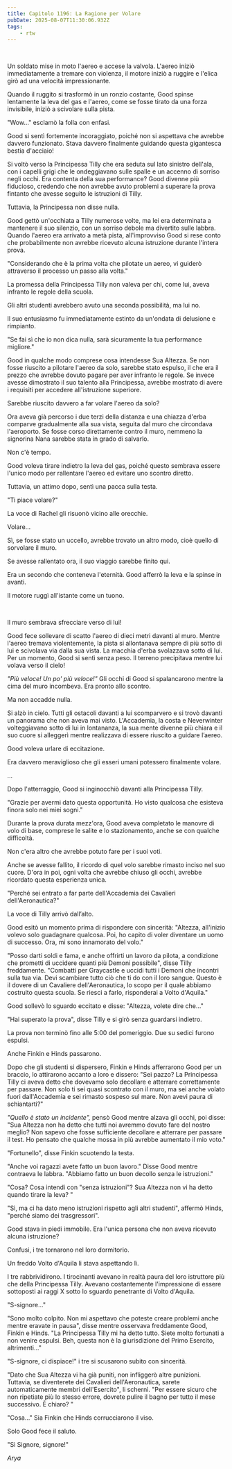 ```yaml
---
title: Capitolo 1196: La Ragione per Volare
pubDate: 2025-08-07T11:30:06.932Z
tags:
    - rtw
---
```



&nbsp;


Un soldato mise in moto l'aereo e accese la valvola. L'aereo iniziò immediatamente a tremare con violenza, il motore iniziò a ruggire e l'elica girò ad una velocità impressionante.


Quando il ruggito si trasformò in un ronzio costante, Good spinse lentamente la leva del gas e l'aereo, come se fosse tirato da una forza invisibile, iniziò a scivolare sulla pista.


"Wow..." esclamò la folla con enfasi.


Good si sentì fortemente incoraggiato, poiché non si aspettava che avrebbe davvero funzionato. Stava davvero finalmente guidando questa gigantesca bestia d'acciaio!


Si voltò verso la Principessa Tilly che era seduta sul lato sinistro dell'ala, con i capelli grigi che le ondeggiavano sulle spalle e un accenno di sorriso negli occhi. Era contenta della sua performance? Good divenne più fiducioso, credendo che non avrebbe avuto problemi a superare la prova fintanto che avesse seguito le istruzioni di Tilly.


Tuttavia, la Principessa non disse nulla.


Good gettò un'occhiata a Tilly numerose volte, ma lei era determinata a mantenere il suo silenzio, con un sorriso debole ma divertito sulle labbra. Quando l'aereo era arrivato a metà pista, all'improvviso Good si rese conto che probabilmente non avrebbe ricevuto alcuna istruzione durante l'intera prova.


"Considerando che è la prima volta che pilotate un aereo, vi guiderò attraverso il processo un passo alla volta."


La promessa della Principessa Tilly non valeva per chi, come lui, aveva infranto le regole della scuola.


Gli altri studenti avrebbero avuto una seconda possibilità, ma lui no.


Il suo entusiasmo fu immediatamente estinto da un'ondata di delusione e rimpianto.


"Se fai sì che io non dica nulla, sarà sicuramente la tua performance migliore."


Good in qualche modo comprese cosa intendesse Sua Altezza. Se non fosse riuscito a pilotare l'aereo da solo, sarebbe stato espulso, il che era il prezzo che avrebbe dovuto pagare per aver infranto le regole. Se invece avesse dimostrato il suo talento alla Principessa, avrebbe mostrato di avere i requisiti per accedere all'istruzione superiore.


Sarebbe riuscito davvero a far volare l'aereo da solo?


Ora aveva già percorso i due terzi della distanza e una chiazza d'erba comparve gradualmente alla sua vista, seguita dal muro che circondava l'aeroporto. Se fosse corso direttamente contro il muro, nemmeno la signorina Nana sarebbe stata in grado di salvarlo.


Non c'è tempo.


Good voleva tirare indietro la leva del gas, poiché questo sembrava essere l'unico modo per rallentare l'aereo ed evitare uno scontro diretto.


Tuttavia, un attimo dopo, sentì una pacca sulla testa.


"Ti piace volare?"


La voce di Rachel gli risuonò vicino alle orecchie.


Volare...


Sì, se fosse stato un uccello, avrebbe trovato un altro modo, cioè quello di sorvolare il muro.


Se avesse rallentato ora, il suo viaggio sarebbe finito qui.


Era un secondo che conteneva l'eternità. Good afferrò la leva e la spinse in avanti.


Il motore ruggì all'istante come un tuono.


&nbsp;


Il muro sembrava sfrecciare verso di lui!


Good fece sollevare di scatto l'aereo di dieci metri davanti al muro. Mentre l'aereo tremava violentemente, la pista si allontanava sempre di più sotto di lui e scivolava via dalla sua vista. La macchia d'erba svolazzava sotto di lui. Per un momento, Good si sentì senza peso. Il terreno precipitava mentre lui volava verso il cielo!


<em>"Più veloce! Un po' più veloce!"</em> Gli occhi di Good si spalancarono mentre la cima del muro incombeva. Era pronto allo scontro.


Ma non accadde nulla.


Si alzò in cielo. Tutti gli ostacoli davanti a lui scomparvero e si trovò davanti un panorama che non aveva mai visto. L'Accademia, la costa e Neverwinter volteggiavano sotto di lui in lontananza, la sua mente divenne più chiara e il suo cuore si alleggerì mentre realizzava di essere riuscito a guidare l’aereo.


Good voleva urlare di eccitazione.


Era davvero meraviglioso che gli esseri umani potessero finalmente volare.


...


Dopo l'atterraggio, Good si inginocchiò davanti alla Principessa Tilly.


"Grazie per avermi dato questa opportunità. Ho visto qualcosa che esisteva finora solo nei miei sogni."


Durante la prova durata mezz'ora, Good aveva completato le manovre di volo di base, comprese le salite e lo stazionamento, anche se con qualche difficoltà.


Non c'era altro che avrebbe potuto fare per i suoi voti.


Anche se avesse fallito, il ricordo di quel volo sarebbe rimasto inciso nel suo cuore. D'ora in poi, ogni volta che avrebbe chiuso gli occhi, avrebbe ricordato questa esperienza unica.


"Perché sei entrato a far parte dell'Accademia dei Cavalieri dell'Aeronautica?"


La voce di Tilly arrivò dall’alto.


Good esitò un momento prima di rispondere con sincerità: "Altezza, all'inizio volevo solo guadagnare qualcosa. Poi, ho capito di voler diventare un uomo di successo. Ora, mi sono innamorato del volo."


"Posso darti soldi e fama, e anche offrirti un lavoro da pilota, a condizione che prometti di uccidere quanti più Demoni possibile", disse Tilly freddamente. "Combatti per Graycastle e uccidi tutti i Demoni che incontri sulla tua via. Devi scambiare tutto ciò che ti do con il loro sangue. Questo è il dovere di un Cavaliere dell'Aeronautica, lo scopo per il quale abbiamo costruito questa scuola. Se riesci a farlo, risponderai a Volto d'Aquila."


Good sollevò lo sguardo eccitato e disse: "Altezza, volete dire che..."


"Hai superato la prova", disse Tilly e si girò senza guardarsi indietro.


La prova non terminò fino alle 5:00 del pomeriggio. Due su sedici furono espulsi.


Anche Finkin e Hinds passarono.


Dopo che gli studenti si dispersero, Finkin e Hinds afferrarono Good per un braccio, lo attirarono accanto a loro e dissero: "Sei pazzo? La Principessa Tilly ci aveva detto che dovevamo solo decollare e atterrare correttamente per passare. Non solo ti sei quasi scontrato con il muro, ma sei anche volato fuori dall'Accademia e sei rimasto sospeso sul mare. Non avevi paura di schiantarti?"


<em>"Quello è stato un incidente",</em> pensò Good mentre alzava gli occhi, poi disse: "Sua Altezza non ha detto che tutti noi avremmo dovuto fare del nostro meglio? Non sapevo che fosse sufficiente decollare e atterrare per passare il test. Ho pensato che qualche mossa in più avrebbe aumentato il mio voto."


"Fortunello", disse Finkin scuotendo la testa.


"Anche voi ragazzi avete fatto un buon lavoro." Disse Good mentre contraeva le labbra. "Abbiamo fatto un buon decollo senza le istruzioni."


"Cosa? Cosa intendi con "senza istruzioni"? Sua Altezza non vi ha detto quando tirare la leva? "


"Sì, ma ci ha dato meno istruzioni rispetto agli altri studenti", affermò Hinds, "perché siamo dei trasgressori".


Good stava in piedi immobile. Era l'unica persona che non aveva ricevuto alcuna istruzione?


Confusi, i tre tornarono nel loro dormitorio.


Un freddo Volto d'Aquila li stava aspettando lì.


I tre rabbrividirono. I tirocinanti avevano in realtà paura del loro istruttore più che della Principessa Tilly. Avevano costantemente l'impressione di essere sottoposti ai raggi X sotto lo sguardo penetrante di Volto d'Aquila.


"S-signore..."


"Sono molto colpito. Non mi aspettavo che poteste creare problemi anche mentre eravate in pausa", disse mentre osservava freddamente Good, Finkin e Hinds. "La Principessa Tilly mi ha detto tutto. Siete molto fortunati a non venire espulsi. Beh, questa non è la giurisdizione del Primo Esercito, altrimenti..."


"S-signore, ci dispiace!" i tre si scusarono subito con sincerità.


"Dato che Sua Altezza vi ha già puniti, non infliggerò altre punizioni. Tuttavia, se diventerete dei Cavalieri dell'Aeronautica, sarete automaticamente membri dell'Esercito", li schernì. "Per essere sicuro che non ripetiate più lo stesso errore, dovrete pulire il bagno per tutto il mese successivo. È chiaro? "


"Cosa..." Sia Finkin che Hinds corrucciarono il viso.


Solo Good fece il saluto.


"Sì Signore, signore!"


<em>Arya</em>
                                


                                




